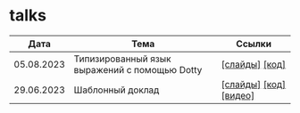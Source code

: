 # talks

| Дата       | Тема                                          | Ссылки                                                                                                                                                              |
|------------|-----------------------------------------------|---------------------------------------------------------------------------------------------------------------------------------------------------------------------|
| 05.08.2023 | Типизированный язык выражений с помощью Dotty | [[слайды]](https://github.com/road21/talks/blob/main/expr-dotty-05-08-2023/slides.pdf) [[код]](https://github.com/road21/talks/tree/main/expr-dotty-05-08-2023)     |
| 29.06.2023 | Шаблонный доклад                              | [[слайды]](https://github.com/road21/talks/blob/main/routine-talk-29-06-2023/slides.pdf) [[код]](https://github.com/road21/talks/tree/main/routine-talk-29-06-2023) [[видео]](https://youtu.be/iC4_U_vhUSU?si=anxrNwQ1jgRieoo0) |
